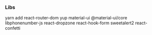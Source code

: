 ### Libs
yarn add react-router-dom yup material-ui @material-ui/core libphonenumber-js react-dropzone react-hook-form sweetalert2 react-confetti